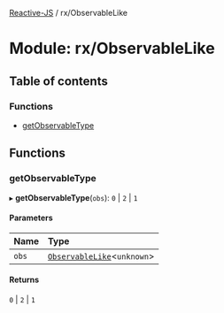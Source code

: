 [Reactive-JS](../README.md) / rx/ObservableLike

# Module: rx/ObservableLike

## Table of contents

### Functions

- [getObservableType](rx_ObservableLike.md#getobservabletype)

## Functions

### getObservableType

▸ **getObservableType**(`obs`): ``0`` \| ``2`` \| ``1``

#### Parameters

| Name | Type |
| :------ | :------ |
| `obs` | [`ObservableLike`](../interfaces/rx.ObservableLike.md)<`unknown`\> |

#### Returns

``0`` \| ``2`` \| ``1``

